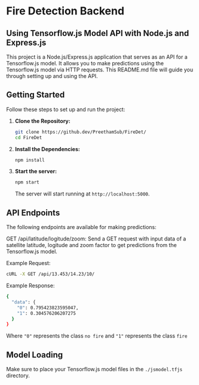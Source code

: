 # Fire Detection Backend
## Using Tensorflow.js Model API with Node.js and Express.js

This project is a Node.js/Express.js application that serves as an API for a Tensorflow.js model. It allows you to make predictions using the Tensorflow.js model via HTTP requests. This README.md file will guide you through setting up and using the API.

## Getting Started

Follow these steps to set up and run the project:

1. **Clone the Repository:**

   ```bash
   git clone https://github.dev/PreethamSub/FireDet/
   cd FireDet
   ```

2. **Install the Dependencies:**

    ```bash
    npm install
    ```

3. **Start the server:**

    ```bash
    npm start
    ```
    The server will start running at ```http://localhost:5000```.

## API Endpoints
The following endpoints are available for making predictions:

GET /api/latitude/logitude/zoom: Send a GET request with input data of a satellite latitude, logitude and zoom factor to get predictions from the Tensorflow.js model.

Example Request:

  ```bash
  cURL -X GET /api/13.453/14.23/10/
  ```

Example Response:

  ```bash
  {
    "data": {
      "0": 0.795423823595047,
      "1": 0.304576206207275
    }
  }
  ```
  Where ```"0"``` represents the class ```no fire``` and ```"1"``` represents the class ```fire```

## Model Loading
Make sure to place your Tensorflow.js model files in the ```./jsmodel.tfjs``` directory.